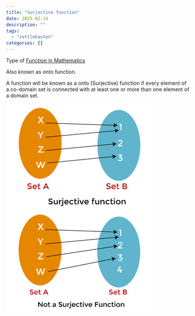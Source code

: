 ```yaml
---
title: "Surjective function"
date: 2025-02-14
description: ""
tags: 
  - "zettlekasten"
categories: []
---
```


Type of [Function in Mathematics](Function%20in%20Mathematics.md)

Also known as onto function.

A function will be known as a onto (Surjective) function if every element of a co-domain set is connected with at least one or more than one element of a domain set.

![400x300](attachments/surjective%20function.png)
![400x300](attachments/not%20surjective%20function.png)
